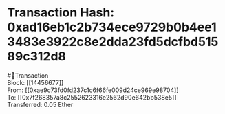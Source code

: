 
Transaction Hash: 0xad16eb1c2b734ece9729b0b4ee13483e3922c8e2dda23fd5dcfbd51589c312d8
====================================================================================
  
#💸Transaction  
Block: [[14456677]]  
From: [[0xae9c73fd0fd237c1c6f66fe009d24ce969e98704]]  
To: [[0x7f268357a8c2552623316e2562d90e642bb538e5]]  
Transferred: 0.05 Ether
